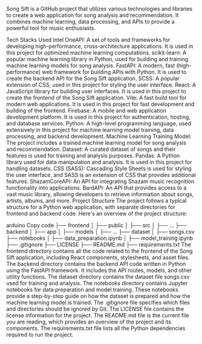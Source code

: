 Song Sift is a GitHub project that utilizes various technologies and libraries to create a web application for song analysis and recommendation. It combines machine learning, data processing, and APIs to provide a powerful tool for music enthusiasts.

Tech Stacks Used
Intel OneAPI: A set of tools and frameworks for developing high-performance, cross-architecture applications. It is used in this project for optimized machine learning computations.
scikit-learn: A popular machine learning library in Python, used for building and training machine learning models for song analysis.
FastAPI: A modern, fast (high-performance) web framework for building APIs with Python. It is used to create the backend API for the Song Sift application.
SCSS: A popular extension of CSS, used in this project for styling the user interface.
React: A JavaScript library for building user interfaces. It is used in this project to create the frontend of the Song Sift application.
Vite: A fast build tool for modern web applications. It is used in this project for fast development and building of the frontend.
Firebase: A mobile and web application development platform. It is used in this project for authentication, hosting, and database services.
Python: A high-level programming language, used extensively in this project for machine learning model training, data processing, and backend development.
Machine Learning Training Model: The project includes a trained machine learning model for song analysis and recommendation.
Dataset: A curated dataset of songs and their features is used for training and analysis purposes.
Pandas: A Python library used for data manipulation and analysis. It is used in this project for handling datasets.
CSS (SASS): Cascading Style Sheets is used for styling the user interface, and SASS is an extension of CSS that provides additional features.
ShazamCoreAPI: An API for integrating Shazam music recognition functionality into applications.
BardAPI: An API that provides access to a vast music library, allowing developers to retrieve information about songs, artists, albums, and more.
Project Structure
The project follows a typical structure for a Python web application, with separate directories for frontend and backend code. Here's an overview of the project structure:

arduino
Copy code
├── frontend
│   ├── public
│   ├── src
│   ├── ...
├── backend
│   ├── app
│   ├── models
│   ├── ...
├── dataset
│   ├── songs.csv
├── notebooks
│   ├── data_preparation.ipynb
│   ├── model_training.ipynb
├── .gitignore
├── LICENSE
├── README.md
├── requirements.txt
The frontend directory contains all the code related to the frontend of the Song Sift application, including React components, stylesheets, and asset files.
The backend directory contains the backend API code written in Python using the FastAPI framework. It includes the API routes, models, and other utility functions.
The dataset directory contains the dataset file songs.csv used for training and analysis.
The notebooks directory contains Jupyter notebooks for data preparation and model training. These notebooks provide a step-by-step guide on how the dataset is prepared and how the machine learning model is trained.
The .gitignore file specifies which files and directories should be ignored by Git.
The LICENSE file contains the license information for the project.
The README.md file is the current file you are reading, which provides an overview of the project and its components.
The requirements.txt file lists all the Python dependencies required to run the project.
